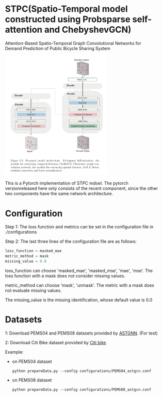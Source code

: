 # STPC(Spatio-Temporal model constructed using Probsparse self-attention and ChebyshevGCN)

Attention-Based Spatio-Temporal Graph Convolutional Networks for Demand Prediction of Public Bicycle Sharing System

<img src="fig/STPC architecture.png" alt="image-20200103164326338" style="zoom:50%;" />

This is a Pytorch implementation of STPC mdoel. The pytorch versionreleased here only consists of the  recent component, since the other two components have the same network architecture. 

<!-- # Reference

```latex
@inproceedings{guo2019attention,
  title={Attention based spatial-temporal graph convolutional networks for traffic flow forecasting},
  author={Guo, Shengnan and Lin, Youfang and Feng, Ning and Song, Chao and Wan, Huaiyu},
  booktitle={Proceedings of the AAAI Conference on Artificial Intelligence},
  volume={33},
  pages={922--929},
  year={2019}
}
``` -->

# Configuration

Step 1: The loss function and metrics can be set in the configuration file in ./configurations

Step 2: The last three lines of the configuration file are as follows:

  ```c++
  loss_function = masked_mae
  metric_method = mask
  missing_value = 0.0
  ```

loss_function can choose 'masked_mae',  'masked_mse',  'mae',  'mse'. The loss function with a mask does not consider  missing values.

metric_method can choose 'mask', 'unmask'. The metric with a mask does not evaluate missing values.

The missing_value is the missing identification, whose default value is 0.0

# Datasets

1: Download PEMS04 and PEMS08 datasets provided by [ASTGNN](https://github.com/guoshnBJTU/ASTGNN/tree/main/data). (For test)

2: Download Citi Bike dataset provided by [Citi bike](https://s3.amazonaws.com/tripdata/index.html)

Example:
- on PEMS04 dataset

  ```shell
  python prepareData.py --config configurations/PEMS04_astgcn.conf
  ```

- on PEMS08 dataset

  ```shell
  python prepareData.py --config configurations/PEMS08_astgcn.conf
  ```



  

  



